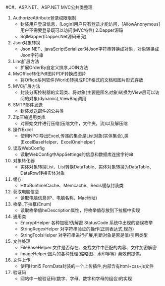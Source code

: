 ﻿#C#、ASP.NET、ASP.NET MVC公共类整理
1. AuthorizeAttribute登录权限限制
	* 封装用户登录信息，[Login]用户只有登录才能访问，[AllowAnonymous]用户不需要登录既可以访问(MVC特性)
2.Dapper源码
	* SqlMapper(Dapper.Net源码研究)
3. Json对象转换
	* Json.NET、javaScriptSerializer对Json字符串转换成对象，对象转换成Json字符串
4. Linq扩展方法
	* 扩展OrderBy自定义排序,JOIN方法
5. MsOffice转化Pdf图片PDF转换成图片
	* 将Office系列软件(World)转换成PDF格式的文档和图片形式存放
6. MVC扩展方法
	* 封装分离控制器的实现类、将对象(主要是匿名对象)转换为View层可以访问的对象(dynamic),ViewBag调用
7. SMTP邮件发送
	* 封装发送邮件的公共类
8. Zip压缩通用类库
	* 对原始文件进行压缩(压缩文件，文件夹，流)以及解压缩
9. 操作Excel
	* 使用NPOI导出Excel,传递的集合是List对象(实体集合),类(ExcelBaseHelper、ExcelOneHelper)
10. 读取WebConfig
	* 读取WebConfig中AppSettings的信息和数据库连接字符串
11. 对象转化器
	* 实体对象转换List、List转换DataTable、实体对象转换为DataTable、DataRow转换实体对象
12. 缓存
	* HttpRuntimeCache、Memcache、Redis缓存封装类
13. 获取电脑信息
	* 读取电脑信息(IP、电脑名称、Mac地址)
14. 枚举_下拉框(Enum)
	* 读取枚举值heDescription属性，将枚举值存放到下拉框中实现
15. 通用类
	* EncryptHelper 各种加密/伪解密        StatusCode 系统中出现的错误枚举
	* StringRegexHelper 对字符串验证的操作(正则表达式,规范)
	* StringToolsHelper 对字符串进行扩展,判断对象是否是值/引用类型
16. 文件处理
	* FileBaseHelper:文件是否存在、查找文件中匹配的内容、文件加密解密
	* ImageHelper:图片的各种处理(缩略图、水印等等)-秦效甫提供。
17. 文件上传
	* 使用Html5 FormData封装的一个上传插件,内部含有html+css+js文件
18. 验证码
	* 网站中一般验证码(数字、字母、数字和字母的组合)的实现